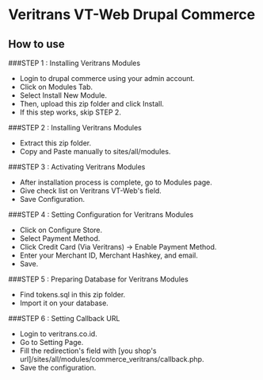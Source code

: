 Veritrans VT-Web Drupal Commerce 
==================================

## How to use

###STEP 1 : Installing Veritrans Modules

- Login to drupal commerce using your admin account.
- Click on Modules Tab.
- Select Install New Module.
- Then, upload this zip folder and click Install.
- If this step works, skip STEP 2.


###STEP 2 :  Installing Veritrans Modules

- Extract this zip folder.
- Copy and Paste manually to sites/all/modules.


###STEP 3 : Activating Veritrans Modules

- After installation process is complete, go to Modules page.
- Give check list on Veritrans VT-Web's field.
- Save Configuration.

###STEP 4 : Setting Configuration for Veritrans Modules

- Click on Configure Store.
- Select Payment Method.
- Click Credit Card (Via Veritrans) -> Enable Payment Method.
- Enter your Merchant ID, Merchant Hashkey, and email.
- Save.

###STEP 5 : Preparing Database for Veritrans Modules

- Find tokens.sql in this zip folder.
- Import it on your database.

###STEP 6 : Setting Callback URL

- Login to veritrans.co.id.
- Go to Setting Page.
- Fill the redirection's field with [you shop's url]/sites/all/modules/commerce_veritrans/callback.php.
- Save the configuration.


